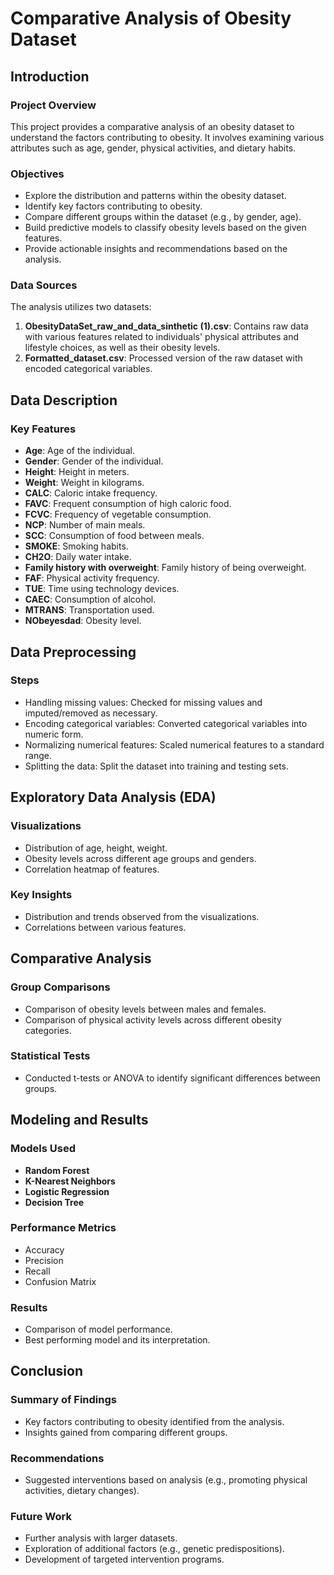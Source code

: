 # Comparative Analysis of Obesity Dataset

## Introduction

### Project Overview
This project provides a comparative analysis of an obesity dataset to understand the factors contributing to obesity. It involves examining various attributes such as age, gender, physical activities, and dietary habits.

### Objectives
- Explore the distribution and patterns within the obesity dataset.
- Identify key factors contributing to obesity.
- Compare different groups within the dataset (e.g., by gender, age).
- Build predictive models to classify obesity levels based on the given features.
- Provide actionable insights and recommendations based on the analysis.

### Data Sources
The analysis utilizes two datasets:
1. **ObesityDataSet_raw_and_data_sinthetic (1).csv**: Contains raw data with various features related to individuals' physical attributes and lifestyle choices, as well as their obesity levels.
2. **Formatted_dataset.csv**: Processed version of the raw dataset with encoded categorical variables.

## Data Description

### Key Features
- **Age**: Age of the individual.
- **Gender**: Gender of the individual.
- **Height**: Height in meters.
- **Weight**: Weight in kilograms.
- **CALC**: Caloric intake frequency.
- **FAVC**: Frequent consumption of high caloric food.
- **FCVC**: Frequency of vegetable consumption.
- **NCP**: Number of main meals.
- **SCC**: Consumption of food between meals.
- **SMOKE**: Smoking habits.
- **CH2O**: Daily water intake.
- **Family history with overweight**: Family history of being overweight.
- **FAF**: Physical activity frequency.
- **TUE**: Time using technology devices.
- **CAEC**: Consumption of alcohol.
- **MTRANS**: Transportation used.
- **NObeyesdad**: Obesity level.

## Data Preprocessing

### Steps
- Handling missing values: Checked for missing values and imputed/removed as necessary.
- Encoding categorical variables: Converted categorical variables into numeric form.
- Normalizing numerical features: Scaled numerical features to a standard range.
- Splitting the data: Split the dataset into training and testing sets.

## Exploratory Data Analysis (EDA)

### Visualizations
- Distribution of age, height, weight.
- Obesity levels across different age groups and genders.
- Correlation heatmap of features.

### Key Insights
- Distribution and trends observed from the visualizations.
- Correlations between various features.

## Comparative Analysis

### Group Comparisons
- Comparison of obesity levels between males and females.
- Comparison of physical activity levels across different obesity categories.

### Statistical Tests
- Conducted t-tests or ANOVA to identify significant differences between groups.

## Modeling and Results

### Models Used
- **Random Forest**
- **K-Nearest Neighbors**
- **Logistic Regression**
- **Decision Tree**

### Performance Metrics
- Accuracy
- Precision
- Recall
- Confusion Matrix

### Results
- Comparison of model performance.
- Best performing model and its interpretation.

## Conclusion

### Summary of Findings
- Key factors contributing to obesity identified from the analysis.
- Insights gained from comparing different groups.

### Recommendations
- Suggested interventions based on analysis (e.g., promoting physical activities, dietary changes).

### Future Work
- Further analysis with larger datasets.
- Exploration of additional factors (e.g., genetic predispositions).
- Development of targeted intervention programs.
